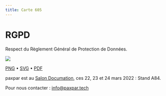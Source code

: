 ```yaml
---
title: Carte 605
---
```


# RGPD

Respect du Règlement Général de Protection de Données.


![](https://media.paxpar.tech/ludi/card_605_recto.png)

[PNG](https://media.paxpar.tech/ludi/card_605_recto.png) • [SVG](https://media.paxpar.tech/ludi/card_605_recto.svg) • [PDF](https://media.paxpar.tech/ludi/card_605_recto.pdf)

paxpar est au [Salon Documation](https://www.documation.fr/info_societe/527/paxpartech.html), ces 22, 23 et 24 mars 2022 : Stand A84.

Pour nous contacter : info@paxpar.tech


